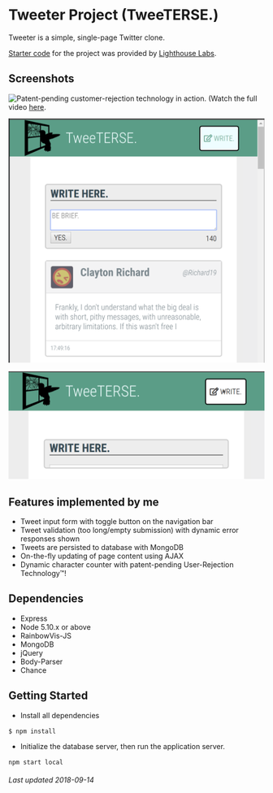 # Tweeter Project (TweeTERSE.)

Tweeter is a simple, single-page Twitter clone.

[Starter code](https://github.com/lighthouse-labs/tweeter) for the project was provided by [Lighthouse Labs](https://www.lighthouselabs.ca/).


## Screenshots
![Patent-pending customer-rejection technology in action.](https://media.giphy.com/media/d7pzSDcMrtfbekhTPF/giphy.gif)
(Watch the full video [here](https://youtu.be/2cdHzJU4srY).

![Main interface: tweets are listed in reverse-chronological order beneath the submission button.](https://raw.githubusercontent.com/StandardGiraffe/tweeter/master/docs/tweet-list.png)

![Clicking the "WRITE." button will toggle the input box with a comely animation, assuming you haven't been rejected by the application.](https://raw.githubusercontent.com/StandardGiraffe/tweeter/master/docs/toggle-animation.png)



## Features implemented by me
- Tweet input form with toggle button on the navigation bar
- Tweet validation (too long/empty submission) with dynamic error responses shown
- Tweets are persisted to database with MongoDB
- On-the-fly updating of page content using AJAX
- Dynamic character counter with patent-pending User-Rejection Technology™!


## Dependencies
- Express
- Node 5.10.x or above
- RainbowVis-JS
- MongoDB
- jQuery
- Body-Parser
- Chance


## Getting Started
- Install all dependencies
```
$ npm install
```
- Initialize the database server, then run the application server.
```
npm start local
```


###### Last updated 2018-09-14
